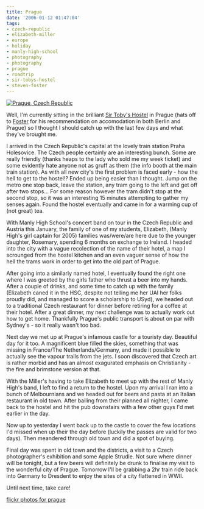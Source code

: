 ```yaml
---
title: Prague
date: '2006-01-12 01:47:04'
tags:
- czech-republic
- elizabeth-miller
- europe
- holiday
- manly-high-school
- photography
- photography
- prague
- roadtrip
- sir-tobys-hostel
- steven-foster
---
```


<a href="http://flickr.com/photos/jufemaiz/tags/prague/"><img alt="Prague, Czech Republic" title="Prague, Czech Republic" src="http://static.flickr.com/39/87851761_2c2afc526e.jpg" /></a>

Well, I'm currently sitting in the brilliant <a href="http://www.sirtobys.com/">Sir Toby's Hostel</a> in Prague (hats off to <a href="http://steven-foster.id.au">Foster</a> for his recommendation on accomodation in both Berlin and Prague) so I thought I should catch up with the last few days and what they've brought me.

I arrived in the Czech Republic's capital at the lovely train station Praha Holesovice. The Czech people certainly are an interesting bunch. Some are really friendly (thanks heaps to the lady who sold me my week ticket) and some evidently hate anyone not as gruff as them (the info booth at the main train station). As with all new city's the first problem is faced early - how the hell to get to the hostel!? Ended up being easier than I thought. Jump on the metro one stop back, leave the station, any tram going to the left and get off after two stops... For some reason however the tram didn't stop at the second stop, so it was an interesting 15 minutes attempting to gather my senses again. Found the hostel eventually and came in for a warming cup of (not great) tea.

With Manly High School's concert band on tour in the Czech Republic and Austria this January, the family of one of my students, Elizabeth, (Manly High's girl captain for 2005) families was/were/are here due to the younger daughter, Rosemary, spending 6 months on exchange to Ireland. I headed into the city with a vague recolection of the name of their hotel, a map I scrounged from the hostel kitchen and an even vaguer sense of how the hell the trams work in order to get into the old part of Prague.

After going into a similarly named hotel, I eventually found the right one where I was greeted by the girls father who thrust a beer into my hands. After a couple of drinks, and some time to catch up with the family (Elizabeth caned it in the HSC, despite not telling me her UAI her folks proudly did, and managed to score a scholarship to USyd), we headed out to a traditional Czech restaurant for dinner before retiring for a coffee at their hotel. After a great dinner, my next challenge was to actually work out how to get home. Thankfully Prague's public transport is about on par with Sydney's - so it really wasn't too bad.

Next day we met up at Prague's infamous castle for a touristy day. Beautiful day for it too. A magnificent blue filled the skies, something that was missing in France/The Netherlands/Germany, and  made it possible to actually see the vapour trails from the jets. I soon discovered that Czech art is rather morbid and has an almost exagurated emphasis on Christianity - the fire and brimstone version at that.

With the Miller's having to take Elizabeth to meet up with the rest of Manly High's band, I left to find a return to the hostel. Upon my arrival I ran into a bunch of Melbournians and we headed out for beers and pasta at an Italian restaurant in old town. After bailing from their planned all nighter, I came back to the hostel and hit the pub downstairs with a few other guys I'd met earlier in the day.

Now up to yesterday I went back up to the castle to cover the few locations I'd missed when up their the day before (luckily the passes are valid for two days). Then meandered through old town and did a spot of buying.

Final day was spent in old town and the districts, a visit to a Czech photographer's exhibition and some Apple Strudle. Not sure where dinner will be tonight, but a few beers will definitely be drunk to finalise my visit to the wonderful city of Prague. Tomorrow I'll be grabbing a 2hr train ride back into Germany to Dresdent to enjoy the sites of a city flattened in WWII.

Until next time, take care!

<a href="http://flickr.com/photos/jufemaiz/tags/prague/">flickr photos for prague</a>

